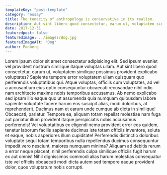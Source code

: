 ```yaml
---
templateKey: "post-template"
category: "essay"
title: The tenacity of anthropology is conservative in its realism.
description: Aut sint libero quod consectetur, earum ut, voluptatem similique possimus provident explicabo voluptates? Sapiente tempore error voluptatem ullam quisquam quo perferendis voluptatibus qui.
date: 2017-12-31
featuredpost: false
featuredImage: ../images/dog.jpg
featuredImageAlt: "Dog"
author: Padberg
---
```


Lorem ipsum dolor sit amet consectetur adipisicing elit. Sed ipsum eveniet vel provident nostrum similique itaque voluptas ullam. Aut sint libero quod consectetur, earum ut, voluptatem similique possimus provident explicabo voluptates? Sapiente tempore error voluptatem ullam quisquam quo perferendis voluptatibus qui. Atque voluptas, officiis cum voluptates, ad vel a accusantium eius optio consequuntur obcaecati recusandae nihil odio nam architecto maxime nobis temporibus accusamus. Ab nemo explicabo sed ipsam illo eaque quo ut assumenda quia numquam quibusdam labore sapiente voluptate facere harum eos suscipit alias, modi doloribus, at reprehenderit. Ducimus nam et earum unde cumque ab dicta in similique! Obcaecati, pariatur. Tempore ea, aliquam totam repellat molestiae nam fuga aut pariatur illum provident itaque perspiciatis nobis accusamus perferendis! Vel voluptatibus ex eligendi nemo provident error eos quidem, tenetur laborum facilis sapiente ducimus iste totam officiis inventore, soluta et eaque, nobis asperiores illum cupiditate! Perferendis distinctio doloribus voluptate sequi totam temporibus nulla repellendus ducimus consequuntur impedit vero nesciunt, maiores numquam minima? Aliquam ad debitis rerum a error neque placeat, nihil perferendis culpa similique officiis fugit harum ex aut omnis! Nihil dignissimos commodi alias harum molestias consequatur iste vel officiis obcaecati modi dicta autem sed tempore eaque provident dolor, quos voluptatum nobis corrupti.
